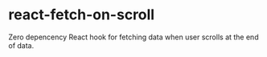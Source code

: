 # react-fetch-on-scroll
Zero depencency React hook for fetching data when user scrolls at the end of data.
